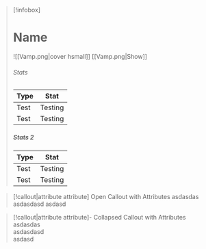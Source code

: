 
> [!infobox]
> # Name
> ![[Vamp.png|cover hsmall]]
> [[Vamp.png|Show]]
> ###### Stats
> | Type | Stat |
> | ---- | ---- |
> | Test | Testing |
> | Test | Testing |
> 
> ##### Stats 2
> | Type | Stat |
> | ---- | ---- |
> | Test | Testing |
> | Test | Testing |




> [!callout|attribute attribute] Open Callout with Attributes
> asdasdas
> asdasdasd
> asdasd

> [!callout|attribute attribute]- Collapsed Callout with Attributes
> asdasdas  
asdasdasd  
asdasd



